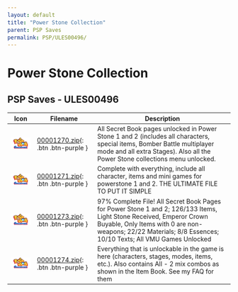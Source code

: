 ```yaml
---
layout: default
title: "Power Stone Collection"
parent: PSP Saves
permalink: PSP/ULES00496/
---
```

# Power Stone Collection

## PSP Saves - ULES00496

| Icon | Filename | Description |
|------|----------|-------------|
| ![Power Stone Collection](ICON0.PNG) | [00001270.zip](00001270.zip){: .btn .btn-purple } | All Secret Book pages unlocked in Power Stone 1 and 2 (includes all characters, special items, Bomber Battle multiplayer mode and all extra Stages). Also all the Power Stone collections menu unlocked. |
| ![Power Stone Collection](ICON0.PNG) | [00001271.zip](00001271.zip){: .btn .btn-purple } | Complete with everything, include all character, items and mini games for powerstone 1 and 2. THE ULTIMATE FILE TO PUT IT SIMPLE |
| ![Power Stone Collection](ICON0.PNG) | [00001273.zip](00001273.zip){: .btn .btn-purple } | 97% Complete File! All Secret Book Pages for Power Stone 1 and 2; 126/133 Items, Light Stone Received, Emperor Crown Buyable, Only Items with 0 are non-weapons; 22/22 Materials; 8/8 Essences; 10/10 Texts; All VMU Games Unlocked |
| ![Power Stone Collection](ICON0.PNG) | [00001274.zip](00001274.zip){: .btn .btn-purple } | Everything that is unlockable in the game is here (characters, stages, modes, items, etc.). Also contains All - 2 mix combos as shown in the Item Book. See my FAQ for them |
